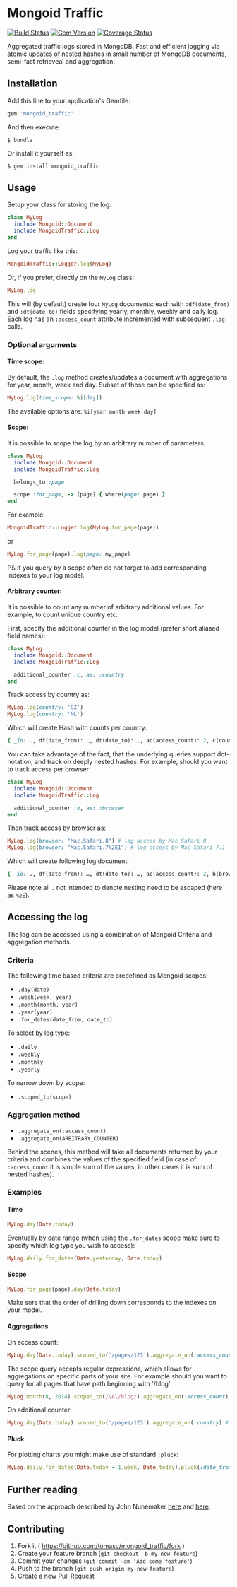 # Mongoid Traffic

[![Build Status](https://travis-ci.org/tomasc/mongoid_traffic.svg)](https://travis-ci.org/tomasc/mongoid_traffic) [![Gem Version](https://badge.fury.io/rb/mongoid_traffic.svg)](http://badge.fury.io/rb/mongoid_traffic) [![Coverage Status](https://img.shields.io/coveralls/tomasc/mongoid_traffic.svg)](https://coveralls.io/r/tomasc/mongoid_traffic)

Aggregated traffic logs stored in MongoDB. Fast and efficient logging via atomic updates of nested hashes in small number of MongoDB documents, semi-fast retrieveal and aggregation.

## Installation

Add this line to your application's Gemfile:

```ruby
gem 'mongoid_traffic'
```

And then execute:

```
$ bundle
```

Or install it yourself as:

```
$ gem install mongoid_traffic
```

## Usage

Setup your class for storing the log:

```ruby
class MyLog
  include Mongoid::Document
  include MongoidTraffic::Log
end
```

Log your traffic like this:

```ruby
MongoidTraffic::Logger.log(MyLog)
```

Or, if you prefer, directly on the `MyLog` class:

```ruby
MyLog.log
```

This will (by default) create four `MyLog` documents: each with `:df(date_from)` and `:dt(date_to)` fields specifying yearly, monthly, weekly and daily log. Each log has an `:access_count` attribute incremented with subsequent `.log` calls.

### Optional arguments

#### Time scope:

By default, the `.log` method creates/updates a document with aggregations for year, month, week and day. Subset of those  can be specified as:

```ruby
MyLog.log(time_scope: %i[day])
```

The available options are: `%i[year month week day]`

#### Scope:

It is possible to scope the log by an arbitrary number of parameters.

```ruby
class MyLog
  include Mongoid::Document
  include MongoidTraffic::Log

  belongs_to :page

  scope :for_page, -> (page) { where(page: page) }
end
```

For example:

```ruby
MongoidTraffic::Logger.log(MyLog.for_page(page))
```

or

```ruby
MyLog.for_page(page).log(page: my_page)
```

PS If you query by a scope often do not forget to add corresponding indexes to your log model.

#### Arbitrary counter:

It is possible to count any number of arbitrary additional values. For example, to count unique country etc.

First, specify the additional counter in the log model (prefer short aliased field names):

```ruby
class MyLog
  include Mongoid::Document
  include MongoidTraffic::Log

  additional_counter :c, as: :country
end
```

Track access by country as:

```ruby
MyLog.log(country: 'CZ')
MyLog.log(country: 'NL')
```

Which will create Hash with counts per country:

```ruby
{ _id: …, df(date_from): …, dt(date_to): …, ac(access_count): 2, c(country): { 'CZ' => 1, 'NL' => 1 } }
```

You can take advantage of the fact, that the underlying queries support dot-notation, and track on deeply nested hashes. For example, should you want to track access per browser:

```ruby
class MyLog
  include Mongoid::Document
  include MongoidTraffic::Log

  additional_counter :b, as: :browser
end
```

Then track access by browser as:

```ruby
MyLog.log(browser: "Mac.Safari.8") # log access by Mac Safari 8
MyLog.log(browser: "Mac.Safari.7%2E1") # log access by Mac Safari 7.1
```

Which will create following log document:

```ruby
{ _id: …, df(date_from): …, dt(date_to): …, ac(access_count): 2, b(browser): { 'Mac' => { 'Safari' => { '8' => 1, '7%2E1' => 1 } } } }
```

Please note all `.` not intended to denote nesting need to be escaped (here as `%2E`).

## Accessing the log

The log can be accessed using a combination of Mongoid Criteria and aggregation methods.

### Criteria

The following time based criteria are predefined as Mongoid scopes:

* `.day(date)`
* `.week(week, year)`
* `.month(month, year)`
* `.year(year)`
* `.for_dates(date_from, date_to)`

To select by log type:

* `.daily`
* `.weekly`
* `.monthly`
* `.yearly`

To narrow down by scope:

* `.scoped_to(scope)`

### Aggregation method

* `.aggregate_on(:access_count)`
* `.aggregate_on(ARBITRARY_COUNTER)`

Behind the scenes, this method will take all documents returned by your criteria and combines the values of the specified field (in case of `:access_count` it is simple sum of the values, in other cases it is sum of nested hashes).

### Examples

#### Time

```ruby
MyLog.day(Date.today)
```

Eventually by date range (when using the `.for_dates` scope make sure to specify which log type you wish to access):

```ruby
MyLog.daily.for_dates(Date.yesterday, Date.today)
```

#### Scope

```ruby
MyLog.for_page(page).day(Date.today)
```

Make sure that the order of drilling down corresponds to the indexes on your model.

#### Aggregations

On access count:

```ruby
MyLog.day(Date.today).scoped_to('/pages/123').aggregate_on(:access_count) # => 1
```

The scope query accepts regular expressions, which allows for aggregations on specific parts of your site. For example should you want to query for all pages that have path beginning with '/blog':

```ruby
MyLog.month(8, 2014).scoped_to(/\A\/blog/).aggregate_on(:access_count) # => 1
```

On additional counter:

```ruby
MyLog.day(Date.today).scoped_to('/pages/123').aggregate_on(:country) # => { 'CZ' => 1, 'NL' => 1 }
```

#### Pluck

For plotting charts you might make use of standard `:pluck`:

```ruby
MyLog.daily.for_dates(Date.today - 1.week, Date.today).pluck(:date_from, :access_count) # => returns array of dates and counts per day
```

## Further reading

Based on the approach described by John Nunemaker [here](http://www.railstips.org/blog/archives/2011/06/28/counters-everywhere/) and [here](http://www.railstips.org/blog/archives/2011/07/31/counters-everywhere-part-2/).

## Contributing

1. Fork it ( https://github.com/tomasc/mongoid_traffic/fork )
2. Create your feature branch (`git checkout -b my-new-feature`)
3. Commit your changes (`git commit -am 'Add some feature'`)
4. Push to the branch (`git push origin my-new-feature`)
5. Create a new Pull Request
